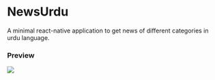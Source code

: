 # NewsUrdu
A minimal react-native application to get news of different categories in urdu language.

### Preview

<p align='left'><img src="https://media.discordapp.net/attachments/838694821886558278/1020337676244762714/Screenshot_2022-09-16-19-17-25-20_41ad36fcd2793c11e9258ca8da68e2c8.jpg?width=216&height=480"></p>
